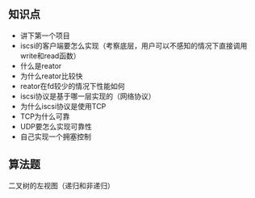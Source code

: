 ## 知识点

+ 讲下第一个项目
+ iscsi的客户端要怎么实现（考察底层，用户可以不感知的情况下直接调用write和read函数）
+ 什么是reator
+ 为什么reator比较快
+ reator在fd较少的情况下性能如何
+ iscsi协议是基于哪一层实现的（网络协议）
+ 为什么iscsi协议是使用TCP
+ TCP为什么可靠
+ UDP要怎么实现可靠性
+  自己实现一个拥塞控制

## 算法题

二叉树的左视图（递归和非递归）